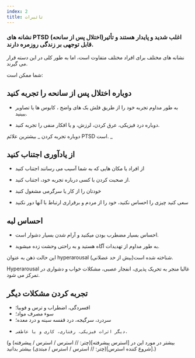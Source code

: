 ```yaml
---
index: 2
title: تاثیرات
---
```

### نشانه های PTSD (اختلال پس از سانحه)اغلب شدید و پایدار هستند و تأثیر قابل توجهی بر زندگی روزمره دارند.

نشانه های مختلف برای افراد مختلف متفاوت است، اما به طور کلی در این دسته قرار می گیرند.

شما ممکن است:

## دوباره اختلال پس از سانحه را تجربه کنید

*   به طور مداوم تجربه خود را از طریق فلش بک های واضح ، کابوس ها یا تصاویر ببینید.

*   دوباره درد فیزیکی، عرق کردن، لرزش، و یا افکار منفی را تجربه کنید.

دوباره تجربه کردن _ بیشترین علائم PTSD است. _

## از یادآوری اجتناب کنید

*   از افراد یا مکان هایی که به شما آسیب می رسانند اجتناب کنید

*   از صحبت کردن با کسی درباره تجربه خود، اجتناب کنید.

*   خودتان را از کار یا سرگرمی مشغول کنید

*   سعی کنید چیزی را احساس نکنید، خود را از مردم و برقراری ارتباط با آنها دور نکنید

## احساس لبه

*   احساس بسیار مضطرب بودن میکنید و آرام شدن بسیار دشوار است.

*   به طور مداوم از تهدیدات آگاه هستید و به راحتی وحشت زده میشوید.

این حالت ذهن به عنوان hyperarousal (بیش از حد عضلانی)شناخته شده است.

Hyperarousal غالبا منجر به تحریک پذیری، انفجار عصبی، مشکلات خواب و دشواری در تمرکز می شود.

## تجربه کردن مشکلات دیگر

*   افسردگی، اضطراب و ترس و فوبیا؛
*   سوء مصرف مواد؛
*   سردرد، سرگیجه، درد قفسه سینه و درد معده؛
*     دیگر اثرات فیزیکی، رفتاری، کاری و یا عاطفی.

(بیشتر در مورد این در [استرس پیشرفته](چتر: // استرس / استرس / پیشرفته) و [شروع کننده استرس](چتر: // استرس / استرس / مبتدی) بیشتر بدانید.)
